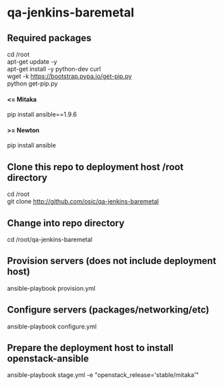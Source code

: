 # qa-jenkins-baremetal

## Required packages
cd /root  
apt-get update -y  
apt-get install -y python-dev curl  
wget -k https://bootstrap.pypa.io/get-pip.py  
python get-pip.py  

#### <= Mitaka
pip install ansible==1.9.6

#### >= Newton
pip install ansible

## Clone this repo to deployment host /root directory
cd /root  
git clone http://github.com/osic/qa-jenkins-baremetal

## Change into repo directory
cd /root/qa-jenkins-baremetal

## Provision servers (does not include deployment host)
ansible-playbook provision.yml

## Configure servers (packages/networking/etc)
ansible-playbook configure.yml

## Prepare the deployment host to install openstack-ansible
ansible-playbook stage.yml -e "openstack_release='stable/mitaka'"
